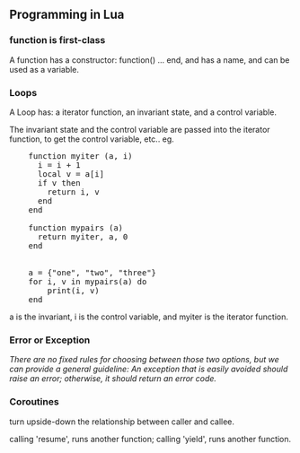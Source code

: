 ## Programming in Lua

### function is first-class 

A function has a constructor: function() ... end, and has a name, and can be used as a variable.

### Loops

A Loop has: a iterator function, an invariant state, and a control variable. 

The invariant state and the control variable are passed into the iterator function, to get the control variable, etc.. eg.

<pre>
	function myiter (a, i)
      i = i + 1
      local v = a[i]
      if v then
        return i, v
      end
    end
    
	function mypairs (a)
      return myiter, a, 0
	end


	a = {"one", "two", "three"}
	for i, v in mypairs(a) do
    	print(i, v)
	end
</pre>

a is the invariant, i is the control variable, and myiter is the iterator function.

### Error or Exception

<cite>
	There are no fixed rules for choosing between those two options, but we can provide a general guideline: An exception that is easily avoided should raise an error; otherwise, it should return an error code.
</cite>

### Coroutines

turn upside-down the relationship between caller and callee.

calling 'resume', runs another function; calling 'yield', runs another function.